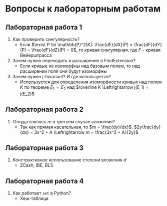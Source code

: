 # Вопросы к лабораторным работам

## Лабораторная работа 1

1. Как проверить сингулярность?
    - Если $\exist P \in \mathbb{P}^2(K): \frac{dF}{dX}(P) = \frac{dF}{dY}(P) = \frac{dF}{dZ}(P) = 0$, то кривая сингулярная, где $F$ - кривая Вейерштрасса
2. Зачем нужно переходить в расширение в FindExtension?
    - Если кривые не изоморфны над базовым полем, то над расширении поля они будут изоморфны
3. Зачем нужен j-Invariant? И где используется?
    - Используется для определения изоморфности кривых над полем $K$ по теореме $E_1 \simeq E_2$ над $\overline K \Leftrightarrow j(E_1) = j(E_2)$

## Лабораторная работа 2

1. Откуда взялось $m$ в третьем случае сложения?
    - Так как прямая касательная, то $m = \frac{dy}{dx}$. $2y\frac{dy}{dx} = 3x^2 + A \Leftrightarrow m = \frac{3x^2 + A}{2y}$

## Лабораторная работа 3
1. Конструктивное использование степени вложения $d$
    - ZCash, IBE, BLS

## Лабораторная работа 4
1. Как работает `set` в Python?
    - Хеш-таблица
